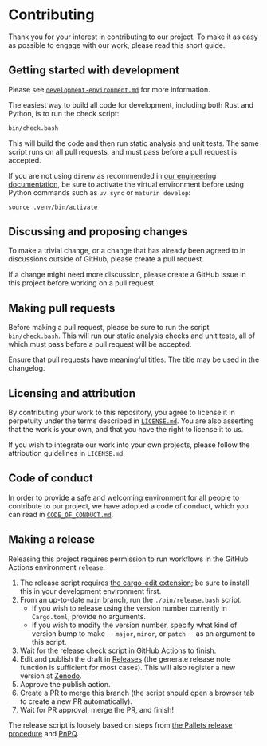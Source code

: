 # Contributing

Thank you for your interest in contributing to our project. To make it as easy as possible to engage with our work, please read this short guide.

## Getting started with development

Please see [`development-environment.md`](https://github.com/moonshot-nagayama-pj/public-documents/blob/main/engineering/development-environment.md) for more information.

The easiest way to build all code for development, including both Rust and Python, is to run the check script:

```sh
bin/check.bash
```

This will build the code and then run static analysis and unit tests. The same script runs on all pull requests, and must pass before a pull request is accepted.

If you are not using `direnv` as recommended in [our engineering documentation](https://github.com/moonshot-nagayama-pj/public-documents), be sure to activate the virtual environment before using Python commands such as `uv sync` or `maturin develop`:

```
source .venv/bin/activate
```

## Discussing and proposing changes

To make a trivial change, or a change that has already been agreed to in discussions outside of GitHub, please create a pull request.

If a change might need more discussion, please create a GitHub issue in this project before working on a pull request.

## Making pull requests

Before making a pull request, please be sure to run the script `bin/check.bash`. This will run our static analysis checks and unit tests, all of which must pass before a pull request will be accepted.

Ensure that pull requests have meaningful titles. The title may be used in the changelog.

## Licensing and attribution

By contributing your work to this repository, you agree to license it in perpetuity under the terms described in [`LICENSE.md`](LICENSE.md). You are also asserting that the work is your own, and that you have the right to license it to us.

If you wish to integrate our work into your own projects, please follow the attribution guidelines in `LICENSE.md`.

## Code of conduct

In order to provide a safe and welcoming environment for all people to contribute to our project, we have adopted a code of conduct, which you can read in [`CODE_OF_CONDUCT.md`](CODE_OF_CONDUCT.md).

## Making a release

Releasing this project requires permission to run workflows in the GitHub Actions environment `release`.

1. The release script requires [the cargo-edit extension](https://github.com/killercup/cargo-edit); be sure to install this in your development environment first.
1. From an up-to-date `main` branch, run the `./bin/release.bash` script.
    - If you wish to release using the version number currently in `Cargo.toml`, provide no arguments.
    - If you wish to modify the version number, specify what kind of version bump to make -- `major`, `minor`, or `patch` -- as an argument to this script.
1. Wait for the release check script in GitHub Actions to finish.
1. Edit and publish the draft in [Releases](https://github.com/moonshot-nagayama-pj/tdc_toolkit/releases) (the generate release note function is sufficient for most cases). This will also register a new version at [Zenodo](https://zenodo.org/).
1. Approve the publish action.
1. Create a PR to merge this branch (the script should open a browser tab to create a new PR automatically).
1. Wait for PR approval, merge the PR, and finish!

The release script is loosely based on steps from [the Pallets release procedure](https://palletsprojects.com/contributing/release) and [PnPQ](https://github.com/moonshot-nagayama-pj/PnPQ).
